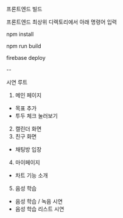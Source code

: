 프론트엔드 빌드

프론트엔드 최상위 디렉토리에서 아래 명령어 입력

npm install

npm run build

firebase deploy

--


시연 루트
1. 메인 페이지
- 목표 추가
- 투두 체크 눌러보기
2. 캘린더 화면
3. 친구 화면
- 채팅방 입장
4. 마이페이지 
- 차트 기능 소개
5. 음성 학습
- 음성 학습 / 녹음 시연
- 음성 학습 리스트 시연